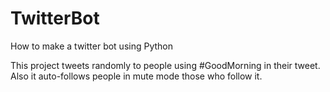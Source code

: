 # TwitterBot
How to make a twitter bot using Python

This project tweets randomly to people using #GoodMorning in their tweet. Also it auto-follows people in mute mode those who follow it. 
